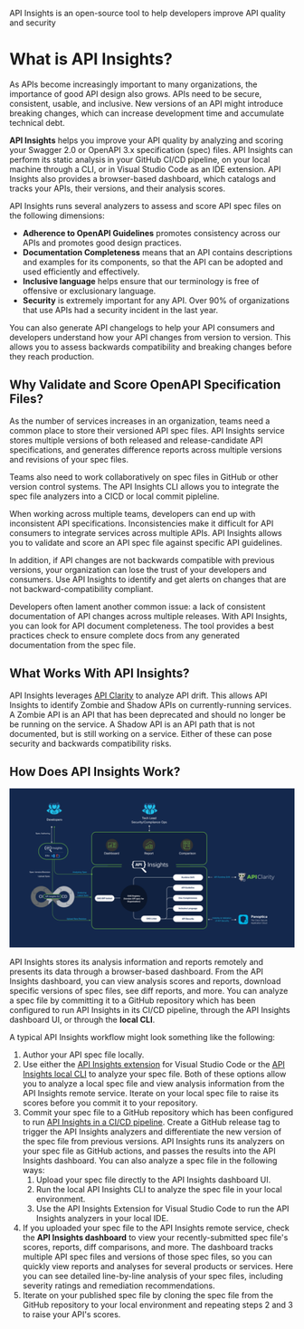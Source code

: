 <seotitle>API Insights is an open-source tool to help developers improve API quality and security</seotitle>

# What is API Insights?

As APIs become increasingly important to many organizations, the importance of good API design also grows. APIs need to be secure, consistent, usable, and inclusive. New versions of an API might introduce breaking changes, which can increase development time and accumulate technical debt.

**API Insights** helps you improve your API quality by analyzing and scoring your Swagger 2.0 or OpenAPI 3.x specification (spec) files. API Insights can perform its static analysis in your GitHub CI/CD pipeline, on your local machine through a CLI, or in Visual Studio Code as an IDE extension. API Insights also provides a browser-based dashboard, which catalogs and tracks your APIs, their versions, and their analysis scores.

API Insights runs several analyzers to assess and score API spec files on the following dimensions:

* **Adherence to OpenAPI Guidelines** promotes consistency across our APIs and promotes good design practices.
* **Documentation Completeness** means that an API contains descriptions and examples for its components, so that the API can be adopted and used efficiently and effectively.
* **Inclusive language** helps ensure that our terminology is free of offensive or exclusionary language.
* **Security** is extremely important for any API. Over 90% of organizations that use APIs had a security incident in the last year.

You can also generate API changelogs to help your API consumers and developers understand how your API changes from version to version. This allows you to assess backwards compatibility and breaking changes before they reach production.

## Why Validate and Score OpenAPI Specification Files?

As the number of services increases in an organization, teams need a common place to store their versioned API spec files. API Insights service stores multiple versions of both released and release-candidate API specifications, and generates difference reports across multiple versions and revisions of your spec files.

Teams also need to work collaboratively on spec files in GitHub or other version control systems. The API Insights CLI allows you to integrate the spec file analyzers into a CICD or local commit pipleline. 

When working across multiple teams, developers can end up with inconsistent API specifications. Inconsistencies make it difficult for API consumers to integrate services across multiple APIs. API Insights allows you to validate and score an API spec file against specific API guidelines. 

In addition, if API changes are not backwards compatible with previous versions, your organization can lose the trust of your developers and consumers. Use API Insights to identify and get alerts on changes that are not backward-compatibility compliant.

Developers often lament another common issue: a lack of consistent documentation of API changes across multiple releases. With API Insights, you can look for API document completeness. The tool provides a best practices check to ensure complete docs from any generated documentation from the spec file.

## What Works With API Insights?

API Insights leverages [API Clarity](https://apiclarity.io) to analyze API drift. This allows API Insights to identify Zombie and Shadow APIs on currently-running services. A Zombie API is an API that has been deprecated and should no longer be be running on the service. A Shadow API is an API path that is not documented, but is still working on a service. Either of these can pose security and backwards compatibility risks.

## How Does API Insights Work? 
![API Insights](../images/API-Insights-Solution-Diagram.png)

API Insights stores its analysis information and reports remotely and presents its data through a browser-based dashboard. From the API Insights dashboard, you can view analysis scores and reports, download specific versions of spec files, see diff reports, and more. You can analyze a spec file by committing it to a GitHub repository which has been configured to run API Insights in its CI/CD pipeline, through the API Insights dashboard UI, or through the **local CLI**.

A typical API Insights workflow might look something like the following:

1. Author your API spec file locally.
1. Use either the [API Insights extension](../guides/vscode-extension.md) for Visual Studio Code or the [API Insights local CLI](../references/clidocs/api-insights-cli.md) to analyze your spec file. Both of these options allow you to analyze a local spec file and view analysis information from the API Insights remote service. Iterate on your local spec file to raise its scores before you commit it to your repository.
1. Commit your spec file to a GitHub repository which has been configured to run [API Insights in a CI/CD pipeline](../guides/cicd-setup-guide.md). Create a GitHub release tag to trigger the API Insights analyzers and differentiate the new version of the spec file from previous versions. API Insights runs its analyzers on your spec file as GitHub actions, and passes the results into the API Insights dashboard. You can also analyze a spec file in the following ways:
   1. Upload your spec file directly to the API Insights dashboard UI.
   1. Run the local API Insights CLI to analyze the spec file in your local environment.
   1. Use the API Insights Extension for Visual Studio Code to run the API Insights analyzers in your local IDE.
1. If you uploaded your spec file to the API Insights remote service, check the **API Insights dashboard** to view your recently-submitted spec file's scores, reports, diff comparisons, and more. The dashboard tracks multiple API spec files and versions of those spec files, so you can quickly view reports and analyses for several products or services. Here you can see detailed line-by-line analysis of your spec files, including severity ratings and remediation recommendations. 
1. Iterate on your published spec file by cloning the spec file from the GitHub repository to your local environment and repeating steps 2 and 3 to raise your API's scores.

